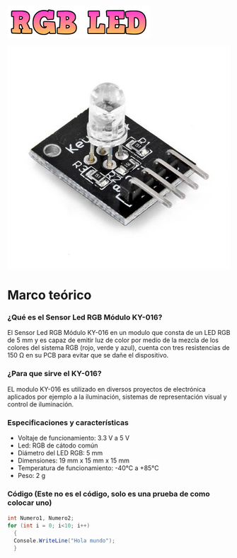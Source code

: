 ![](RGB_LED_titulo.png)

![](RGB_LED_imagen.jpg)

# Marco teórico
### ¿Qué es el Sensor Led RGB Módulo KY-016?
El Sensor Led RGB Módulo KY-016 en un modulo que consta de un LED RGB de 5 mm y es capaz de emitir luz de color por medio de la mezcla de los colores del sistema RGB (rojo, verde y azul), cuenta con tres resistencias de 150 Ω en su PCB para evitar que se dañe el dispositivo.

### ¿Para que sirve el KY-016?
EL modulo KY-016 es utilizado en diversos proyectos de electrónica aplicados por ejemplo a la iluminación, sistemas de representación visual y control de iluminación.

### Especificaciones y características
* Voltaje de funcionamiento: 3.3 V a 5 V
* Led: RGB de cátodo común
* Diámetro del LED RGB: 5 mm
* Dimensiones: 19 mm x 15 mm x 15 mm
* Temperatura de funcionamiento: -40°C a +85°C
* Peso: 2 g

### Código (Este no es el código, solo es una prueba de como colocar uno)
```c#
int Numero1, Numero2;
for (int i = 0; i<10; i++)
  {
  Console.WriteLine("Hola mundo");
  }
```
